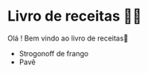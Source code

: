 # Livro de receitas :man_cook:

Olá ! Bem vindo ao livro de receitas:wave:

* Strogonoff de frango
* Pavê